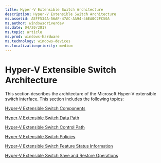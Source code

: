 ```yaml
---
title: Hyper-V Extensible Switch Architecture
description: Hyper-V Extensible Switch Architecture
ms.assetid: AEFF534A-56AF-47AC-AA94-46EA0C2FC50A
ms.author: windowsdriverdev
ms.date: 04/20/2017
ms.topic: article
ms.prod: windows-hardware
ms.technology: windows-devices
ms.localizationpriority: medium
---
```


# Hyper-V Extensible Switch Architecture


This section describes the architecture of the Microsoft Hyper-V extensible switch interface. This section includes the following topics:

[Hyper-V Extensible Switch Components](hyper-v-extensible-switch-components.md)

[Hyper-V Extensible Switch Data Path](hyper-v-extensible-switch-data-path.md)

[Hyper-V Extensible Switch Control Path](hyper-v-extensible-switch-control-path.md)

[Hyper-V Extensible Switch Policies](hyper-v-extensible-switch-policies.md)

[Hyper-V Extensible Switch Feature Status Information](hyper-v-extensible-switch-feature-status-information.md)

[Hyper-V Extensible Switch Save and Restore Operations](hyper-v-extensible-switch-save-and-restore-operations.md)

 

 





